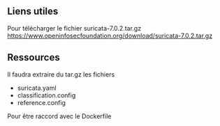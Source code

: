 ## Liens utiles

Pour télécharger le fichier suricata-7.0.2.tar.gz
https://www.openinfosecfoundation.org/download/suricata-7.0.2.tar.gz

## Ressources

Il faudra extraire du tar.gz les fichiers 
- suricata.yaml
- classification.config
- reference.config

Pour être raccord avec le Dockerfile
